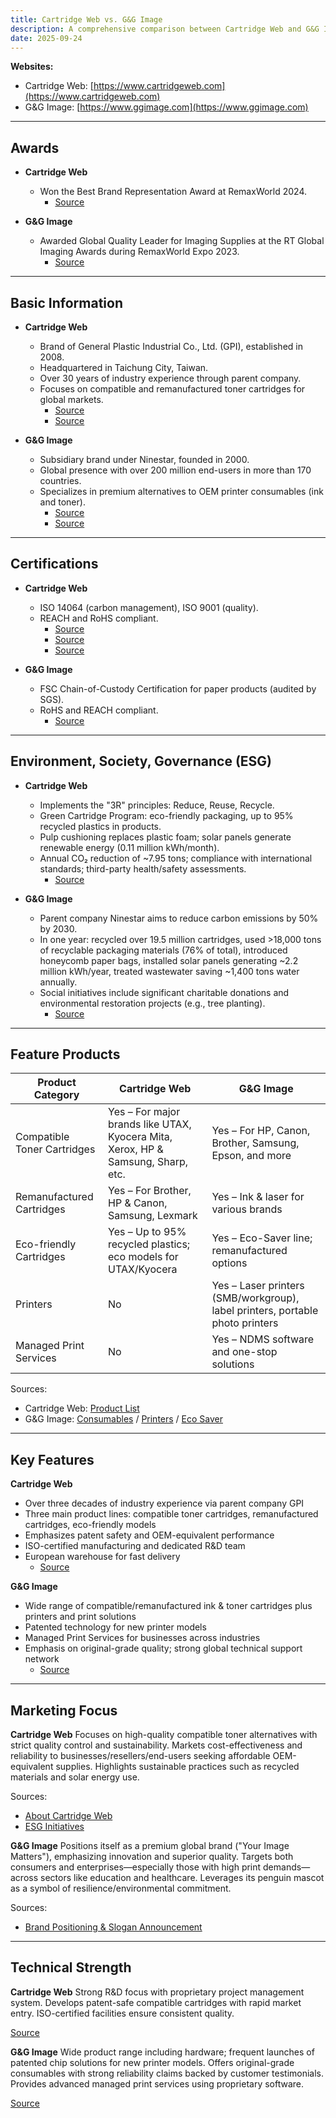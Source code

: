 ```yaml
---
title: Cartridge Web vs. G&G Image
description: A comprehensive comparison between Cartridge Web and G&G Image, two leading brands in the printer consumables industry.
date: 2025-09-24
---
```


**Websites:**
- Cartridge Web: [https://www.cartridgeweb.com](https://www.cartridgeweb.com)
- G&G Image: [https://www.ggimage.com](https://www.ggimage.com)

---

## Awards

- **Cartridge Web**
  - Won the Best Brand Representation Award at RemaxWorld 2024.
    - [Source](https://www.cartridgeweb.com/en/new/message-203)

- **G&G Image**
  - Awarded Global Quality Leader for Imaging Supplies at the RT Global Imaging Awards during RemaxWorld Expo 2023.
    - [Source](https://ggimage.com/zh-en/About_Us/Newsroom/Latest_News/Events/GG_Honored_as_Global_Quality_Leader_for_Imaging_Supplies.html)

---

## Basic Information

- **Cartridge Web**
  - Brand of General Plastic Industrial Co., Ltd. (GPI), established in 2008.
  - Headquartered in Taichung City, Taiwan.
  - Over 30 years of industry experience through parent company.
  - Focuses on compatible and remanufactured toner cartridges for global markets.
    - [Source](https://www.cartridgeweb.com/en/about/about-cartridge-web)
    - [Source](https://www.therecycler.com/posts/cartridge-web/)

- **G&G Image**
  - Subsidiary brand under Ninestar, founded in 2000.
  - Global presence with over 200 million end-users in more than 170 countries.
  - Specializes in premium alternatives to OEM printer consumables (ink and toner).
    - [Source](https://www.ggimage.com/About_Us/G_G_Brand/)
    - [Source](https://mall.ggimage.com/about-us)

---

## Certifications

- **Cartridge Web**
  - ISO 14064 (carbon management), ISO 9001 (quality).
  - REACH and RoHS compliant.
    - [Source](https://www.cartridgeweb.com/en/answer/message-226)
    - [Source](https://smp.cartridgeweb.com/en/)
    - [Source](https://www.cartridgeweb.com/en/new/message-159)

- **G&G Image**
  - FSC Chain-of-Custody Certification for paper products (audited by SGS).
  - RoHS and REACH compliant.
    - [Source](https://www.ggimage.com/zh-en/About_Us/Newsroom/Latest_News/CSR/GG_Eco_Efforts_Continue_with_New_Certifications.html)

---

## Environment, Society, Governance (ESG)

- **Cartridge Web**
  - Implements the "3R" principles: Reduce, Reuse, Recycle.
  - Green Cartridge Program: eco-friendly packaging, up to 95% recycled plastics in products.
  - Pulp cushioning replaces plastic foam; solar panels generate renewable energy (0.11 million kWh/month).
  - Annual CO₂ reduction of ~7.95 tons; compliance with international standards; third-party health/safety assessments.
    - [Source](https://www.cartridgeweb.com/en/about/esg)

- **G&G Image**
  - Parent company Ninestar aims to reduce carbon emissions by 50% by 2030.
  - In one year: recycled over 19.5 million cartridges, used >18,000 tons of recyclable packaging materials (76% of total), introduced honeycomb paper bags, installed solar panels generating ~2.2 million kWh/year, treated wastewater saving ~1,400 tons water annually.
  - Social initiatives include significant charitable donations and environmental restoration projects (e.g., tree planting).
    - [Source](https://mall.ggimage.com/blog/newsletter-1/ninestar-releases-its-2023-esg-report-67)

---

## Feature Products

| Product Category             | Cartridge Web                                                                                  | G&G Image                                                                                                                        |
|------------------------------|-----------------------------------------------------------------------------------------------|-----------------------------------------------------------------------------------------------------------------------------------|
| Compatible Toner Cartridges   | Yes – For major brands like UTAX, Kyocera Mita, Xerox, HP & Samsung, Sharp, etc.             | Yes – For HP, Canon, Brother, Samsung, Epson, and more                                      |
| Remanufactured Cartridges     | Yes – For Brother, HP & Canon, Samsung, Lexmark                                              | Yes – Ink & laser for various brands                                                        |
| Eco-friendly Cartridges       | Yes – Up to 95% recycled plastics; eco models for UTAX/Kyocera                               | Yes – Eco-Saver line; remanufactured options                                                |
| Printers                      | No                                                                                           | Yes – Laser printers (SMB/workgroup), label printers, portable photo printers               |
| Managed Print Services        | No                                                                                           | Yes – NDMS software and one-stop solutions                                                  |

Sources:
- Cartridge Web: [Product List](https://www.cartridgeweb.com/en/products)
- G&G Image: [Consumables](https://www.ggimage.com/zh-en/Consumables/GG_Printer_Consumables/) / [Printers](https://www.ggimage.com/zh-en/Printers/) / [Eco Saver](https://www.ggimage.com/zh-en/Innovation/Eco_Saver/)

---

## Key Features

**Cartridge Web**
- Over three decades of industry experience via parent company GPI
- Three main product lines: compatible toner cartridges, remanufactured cartridges, eco-friendly models
- Emphasizes patent safety and OEM-equivalent performance
- ISO-certified manufacturing and dedicated R&D team
- European warehouse for fast delivery
    - [Source](https://www.cartridgeweb.com)

**G&G Image**
- Wide range of compatible/remanufactured ink & toner cartridges plus printers and print solutions
- Patented technology for new printer models
- Managed Print Services for businesses across industries
- Emphasis on original-grade quality; strong global technical support network
    - [Source](https://www.ggimage.com)

---

## Marketing Focus

**Cartridge Web**
Focuses on high-quality compatible toner alternatives with strict quality control and sustainability. Markets cost-effectiveness and reliability to businesses/resellers/end-users seeking affordable OEM-equivalent supplies. Highlights sustainable practices such as recycled materials and solar energy use.

Sources:
- [About Cartridge Web](https://www.cartridgeweb.com/en/about/about-cartridge-web)
- [ESG Initiatives](https://www.cartridgeweb.com/en/about/esg)

**G&G Image**
Positions itself as a premium global brand ("Your Image Matters"), emphasizing innovation and superior quality. Targets both consumers and enterprises—especially those with high print demands—across sectors like education and healthcare. Leverages its penguin mascot as a symbol of resilience/environmental commitment.

Sources:
- [Brand Positioning & Slogan Announcement](https://www.ggimage.com/zh-en/About_Us/Newsroom/Latest_News/Announcement/GG_Unveils_New_Brand_Positioning_and_Slogan_Your_Image_Matters.html)

---

## Technical Strength

**Cartridge Web**
Strong R&D focus with proprietary project management system. Develops patent-safe compatible cartridges with rapid market entry. ISO-certified facilities ensure consistent quality.

[Source](https://www.cartridgeweb.com/en/about/research-development)

**G&G Image**
Wide product range including hardware; frequent launches of patented chip solutions for new printer models. Offers original-grade consumables with strong reliability claims backed by customer testimonials. Provides advanced managed print services using proprietary software.

[Source](https://www.ggimage.com/)